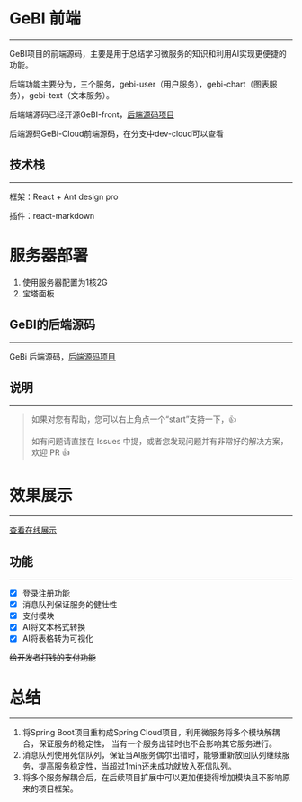# GeBI 前端
***
GeBI项目的前端源码，主要是用于总结学习微服务的知识和利用AI实现更便捷的功能。

后端功能主要分为，三个服务，gebi-user（用户服务），gebi-chart（图表服务），gebi-text（文本服务）。

后端端源码已经开源GeBI-front，[后端源码项目](https://github.com/MA-douzhang/gebi-backend)

后端源码GeBi-Cloud前端源码，在分支中dev-cloud可以查看
## 技术栈
***
框架：React + Ant design pro

插件：react-markdown

# 服务器部署
1. 使用服务器配置为1核2G
2. 宝塔面板


## GeBI的后端源码
***
GeBi 后端源码，[后端源码项目](https://github.com/MA-douzhang/gebi-backend)

## 说明
***
>如果对您有帮助，您可以右上角点一个“start”支持一下，👍
>
> 如有问题请直接在 Issues 中提，或者您发现问题并有非常好的解决方案，欢迎 PR 👍

# 效果展示
***
[查看在线展示]()

## 功能
***
+ [x] 登录注册功能
+ [x] 消息队列保证服务的健壮性
+ [x] 支付模块
+ [x] AI将文本格式转换
+ [x] AI将表格转为可视化

~~给开发者打钱的支付功能~~


# 总结
***
1. 将Spring Boot项目重构成Spring Cloud项目，利用微服务将多个模块解耦合，保证服务的稳定性，
   当有一个服务出错时也不会影响其它服务进行。
2. 消息队列使用死信队列，保证当AI服务偶尔出错时，能够重新放回队列继续服务，提高服务稳定性，当超过1min还未成功就放入死信队列。
3. 将多个服务解耦合后，在后续项目扩展中可以更加便捷得增加模块且不影响原来的项目框架。


